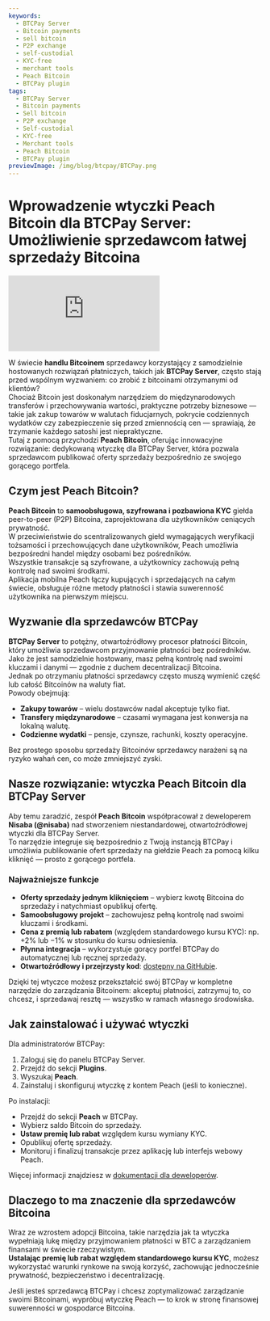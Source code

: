 ```yaml
---
keywords:
  - BTCPay Server
  - Bitcoin payments
  - sell bitcoin
  - P2P exchange
  - self-custodial
  - KYC-free
  - merchant tools
  - Peach Bitcoin
  - BTCPay plugin
tags:
  - BTCPay Server
  - Bitcoin payments
  - Sell bitcoin
  - P2P exchange
  - Self-custodial
  - KYC-free
  - Merchant tools
  - Peach Bitcoin
  - BTCPay plugin
previewImage: /img/blog/btcpay/BTCPay.png
---
```

# Wprowadzenie wtyczki Peach Bitcoin dla BTCPay Server: Umożliwienie sprzedawcom łatwej sprzedaży Bitcoina

<div class="video-wrapper">
  <iframe
    src="https://www.youtube.com/embed/CGx9LYGTKj8?si=kVrF-PgImNrN1wKg"
    title="YouTube video player"
    frameborder="0"
    allow="accelerometer; autoplay; clipboard-write; encrypted-media; gyroscope; picture-in-picture; web-share"
    referrerpolicy="strict-origin-when-cross-origin"
    allowfullscreen
  ></iframe>
</div>

W świecie **handlu Bitcoinem** sprzedawcy korzystający z samodzielnie hostowanych rozwiązań płatniczych, takich jak **BTCPay Server**, często stają przed wspólnym wyzwaniem: co zrobić z bitcoinami otrzymanymi od klientów?  
Chociaż Bitcoin jest doskonałym narzędziem do międzynarodowych transferów i przechowywania wartości, praktyczne potrzeby biznesowe — takie jak zakup towarów w walutach fiducjarnych, pokrycie codziennych wydatków czy zabezpieczenie się przed zmiennością cen — sprawiają, że trzymanie każdego satoshi jest niepraktyczne.  
Tutaj z pomocą przychodzi **Peach Bitcoin**, oferując innowacyjne rozwiązanie: dedykowaną wtyczkę dla BTCPay Server, która pozwala sprzedawcom publikować oferty sprzedaży bezpośrednio ze swojego gorącego portfela.

## Czym jest Peach Bitcoin?

**Peach Bitcoin** to **samoobsługowa, szyfrowana i pozbawiona KYC** giełda peer-to-peer (P2P) Bitcoina, zaprojektowana dla użytkowników ceniących prywatność.  
W przeciwieństwie do scentralizowanych giełd wymagających weryfikacji tożsamości i przechowujących dane użytkowników, Peach umożliwia bezpośredni handel między osobami bez pośredników.  
Wszystkie transakcje są szyfrowane, a użytkownicy zachowują pełną kontrolę nad swoimi środkami.  
Aplikacja mobilna Peach łączy kupujących i sprzedających na całym świecie, obsługuje różne metody płatności i stawia suwerenność użytkownika na pierwszym miejscu.

## Wyzwanie dla sprzedawców BTCPay

**BTCPay Server** to potężny, otwartoźródłowy procesor płatności Bitcoin, który umożliwia sprzedawcom przyjmowanie płatności bez pośredników.  
Jako że jest samodzielnie hostowany, masz pełną kontrolę nad swoimi kluczami i danymi — zgodnie z duchem decentralizacji Bitcoina.  
Jednak po otrzymaniu płatności sprzedawcy często muszą wymienić część lub całość Bitcoinów na waluty fiat.  
Powody obejmują:

- **Zakupy towarów** – wielu dostawców nadal akceptuje tylko fiat.  
- **Transfery międzynarodowe** – czasami wymagana jest konwersja na lokalną walutę.  
- **Codzienne wydatki** – pensje, czynsze, rachunki, koszty operacyjne.

Bez prostego sposobu sprzedaży Bitcoinów sprzedawcy narażeni są na ryzyko wahań cen, co może zmniejszyć zyski.

## Nasze rozwiązanie: wtyczka Peach Bitcoin dla BTCPay Server

Aby temu zaradzić, zespół **Peach Bitcoin** współpracował z deweloperem **Nisaba (@nisaba)** nad stworzeniem niestandardowej, otwartoźródłowej wtyczki dla BTCPay Server.  
To narzędzie integruje się bezpośrednio z Twoją instancją BTCPay i umożliwia publikowanie ofert sprzedaży na giełdzie Peach za pomocą kilku kliknięć — prosto z gorącego portfela.

### Najważniejsze funkcje
- **Oferty sprzedaży jednym kliknięciem** – wybierz kwotę Bitcoina do sprzedaży i natychmiast opublikuj ofertę.  
- **Samoobsługowy projekt** – zachowujesz pełną kontrolę nad swoimi kluczami i środkami.  
- **Cena z premią lub rabatem** (względem standardowego kursu KYC): np. +2% lub −1% w stosunku do kursu odniesienia.  
- **Płynna integracja** – wykorzystuje gorący portfel BTCPay do automatycznej lub ręcznej sprzedaży.  
- **Otwartoźródłowy i przejrzysty kod**: [dostępny na GitHubie](https://github.com/Nisaba/btcpayserver-plugins/tree/master/BTCPayServer.Plugins.Peach).

Dzięki tej wtyczce możesz przekształcić swój BTCPay w kompletne narzędzie do zarządzania Bitcoinem: akceptuj płatności, zatrzymuj to, co chcesz, i sprzedawaj resztę — wszystko w ramach własnego środowiska.

## Jak zainstalować i używać wtyczki

Dla administratorów BTCPay:

1. Zaloguj się do panelu BTCPay Server.  
2. Przejdź do sekcji **Plugins**.  
3. Wyszukaj **Peach**.  
4. Zainstaluj i skonfiguruj wtyczkę z kontem Peach (jeśli to konieczne).  

Po instalacji:
- Przejdź do sekcji **Peach** w BTCPay.  
- Wybierz saldo Bitcoin do sprzedaży.  
- **Ustaw premię lub rabat** względem kursu wymiany KYC.  
- Opublikuj ofertę sprzedaży.  
- Monitoruj i finalizuj transakcje przez aplikację lub interfejs webowy Peach.

Więcej informacji znajdziesz w [dokumentacji dla deweloperów](https://github.com/Nisaba/btcpayserver-plugins/blob/master/BTCPayServer.Plugins.Peach/README.md).

## Dlaczego to ma znaczenie dla sprzedawców Bitcoina

Wraz ze wzrostem adopcji Bitcoina, takie narzędzia jak ta wtyczka wypełniają lukę między przyjmowaniem płatności w BTC a zarządzaniem finansami w świecie rzeczywistym.  
**Ustalając premię lub rabat względem standardowego kursu KYC**, możesz wykorzystać warunki rynkowe na swoją korzyść, zachowując jednocześnie prywatność, bezpieczeństwo i decentralizację.  

Jeśli jesteś sprzedawcą BTCPay i chcesz zoptymalizować zarządzanie swoimi Bitcoinami, wypróbuj wtyczkę Peach — to krok w stronę finansowej suwerenności w gospodarce Bitcoina.
